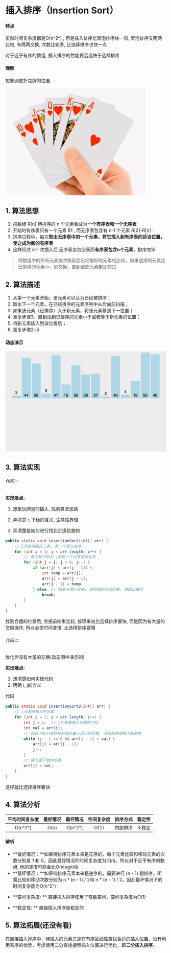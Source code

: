 #  插入排序（Insertion Sort）

#### 特点

虽然时间复杂度都是O(n^2^) , 但是插入排序比冒泡排序快一倍, 冒泡排序又两两比较, 有两两交换, 次数比较多, 比选择排序也快一点

对于近乎有序的数组, 插入排序的性能要远远快于选择排序

#### 理解

想象调整扑克牌的位置.

![插入排序举例](./图片/插入排序举例.png)



## 1. 算法思想

1. 把数组 R[n] 待排序的 n 个元素看成为**一个有序表和一个无序表**
2. 开始时有序表只有一个元素 R1 , 而无序表包含有 n-1 个元素 R[2]-R[n] . 
3. 排序过程中，每次**取出无序表中的一个元素，将它插入到有序表的适当位置，使之成为新的有序表**
4. 这样经过 n-1 次插入后,无序表变为空表而**有序表包含n个元素**，排序完毕

> 将数组中的所有元素依次跟前面已经排好的元素相比较，如果选择的元素比已排序的元素小，则交换，直到全部元素都比较过

## 2. 算法描述

1. 从第一个元素开始，该元素可以认为已经被排序；
2. 取出下一个元素，在已经排序的元素序列中从后向前扫描；
3. 如果该元素（已排序）大于新元素，将该元素移到下一位置；
4. 重复步骤3，直到找到已排序的元素小于或者等于新元素的位置；
5. 将新元素插入到该位置后；
6. 重复步骤2~5

#### 动态演示

![直接插入排序](./图片/直接插入排序.gif)

## 3. 算法实现

###### 代码一

**实现难点:** 

1. 想象玩牌是的插入, 找到算法思路

2. 弄清楚 `i` 下标的含义, 注意临界值

3. 弄清楚是如何进行找到合适位置的

```java
public static void insertionSort(int[] arr) {
	// i代表待插入元素, 第一个默认有序
    for (int i = 1; i < arr.length; i++) {
        // 每次和下标为 j的前一个元素进行比较
        for (int j = i; j > 0; j--) {
            if (arr[j] < arr[j - 1]) {
                int temp = arr[j];
                arr[j] = arr[j - 1];
                arr[j - 1] = temp;
            } else  // 如果不进行交换, 说明找到合适位置, 进跳出循环
                break;
        }
    }
}
```

找到合适的位置后, 会提前结束比较, 按理来说比选择排序要快, 但是因为有大量的交换操作, 所以会使时间变慢, 比选择排序要慢

###### 代码二

优化后没有大量的交换(动态图中演示的)

**实现难点:** 

1. 想清楚如何实现代码
2. 明确 i, j的含义

代码

```java
public static void insertionSort2(int[] arr) {
    // i代表待插入的元素
    for (int i = 1; i < arr.length; i++) {
        int j = i;	// j代表要插入位置的下标
        int val = arr[i];
        // 保证下标不越界并且找到属于自己的位置, 注意条件顺序不能颠倒
        while (j - 1 >= 0 && arr[j - 1] > val) {
            arr[j] = arr[j - 1];
            j--;
        }
        // 插入属于他的位置
        arr[j] = val;
    }
}
```

这样就比选择排序要快

## 4. 算法分析

| 平均时间复杂度 | 最好情况 | 最坏情况 | 空间复杂度 | 排序方式 | 稳定性 |
| :------------: | :------: | :------: | :--------: | :------: | :----: |
|    O(n^2^)​     |   O(n)   | O(n^2^)  |    O(1)    | 内部排序 | 不稳定 |

#### 解析

- **最好情况：**如果待排序元素本来是正序的，每个元素比较和移动元素的次数分别是 1 和 0，因此最好情况的时间复杂度为O(n)。所以对于近乎有序的数组, 他的速度可能会比O(nlogn)快
- **最坏情况：**如果待排序元素本来是逆序的，需要进行 (n - 1) 趟排序，所需比较和移动次数分别为 n * (n - 1) / 2和 n * (n - 1) / 2。因此最坏情况下的时间复杂度为O(n^2^)

* **空间复杂度: ** 直接插入排序使用了常数空间，空间复杂度为O(1)

* **稳定性: ** 直接插入排序是稳定的

## 5. 算法拓展(还没有看)

 在直接插入排序中，待插入的元素总是在有序区线性查找合适的插入位置，没有利用有序的优势，考虑使用二分查找搜索插入位置进行优化，即**二分插入排序**。